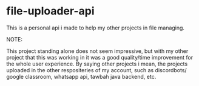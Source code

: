# file-uploader-api
This is a personal api i made to help my other projects in file managing.


NOTE:

This project standing alone does not seem impressive, but with my other project that this was working in it was a good quality/time improvement for the whole user experience.
By saying other projects i mean, the projects uploaded in the other respositeries of my account, such as discordbots/ google classroom, whatsapp api, tawbah java backend, etc.
